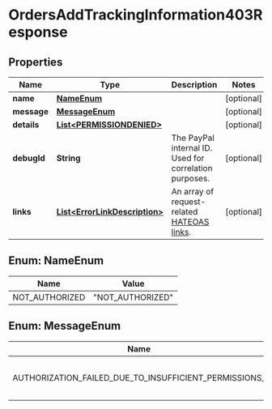 

# OrdersAddTrackingInformation403Response


## Properties

| Name | Type | Description | Notes |
|------------ | ------------- | ------------- | -------------|
|**name** | [**NameEnum**](#NameEnum) |  |  [optional] |
|**message** | [**MessageEnum**](#MessageEnum) |  |  [optional] |
|**details** | [**List&lt;PERMISSIONDENIED&gt;**](PERMISSIONDENIED.md) |  |  [optional] |
|**debugId** | **String** | The PayPal internal ID. Used for correlation purposes. |  [optional] |
|**links** | [**List&lt;ErrorLinkDescription&gt;**](ErrorLinkDescription.md) | An array of request-related [HATEOAS links](https://en.wikipedia.org/wiki/HATEOAS). |  [optional] |



## Enum: NameEnum

| Name | Value |
|---- | -----|
| NOT_AUTHORIZED | &quot;NOT_AUTHORIZED&quot; |



## Enum: MessageEnum

| Name | Value |
|---- | -----|
| AUTHORIZATION_FAILED_DUE_TO_INSUFFICIENT_PERMISSIONS_ | &quot;Authorization failed due to insufficient permissions.&quot; |



